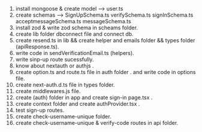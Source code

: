 1. install mongoose & create model --> user.ts 
2. create schemas --> SignUpSchema.ts verifySchema.ts signInSchema.ts acceptmessageSchema.ts messageSchema.ts 
3. install zod & write zod schema in scheams folder.
4. create lib folder dbconnect file and  connect db.
5. create resend.ts in lib && create helper and emails folder && types folder (apiResponse.ts).
6. write code in sendVerificationEmail.ts (helpers).
7. write sinp-up route sucessfully.
8. know about nextauth or authjs .
9. create option.ts and route.ts file in auth folder . and write code in options file.
10. create next-auth.d.ts file in types folder.
11. create middlewares.js file.
12. create (auth) folder in app and create sign-in page.tsx .
13. create context folder and create authProvider.tsx .
14. test sign-up routes.
15.  create check-username-unique folder.
16. create check-username-unique & verify-code routes in api folder.
 